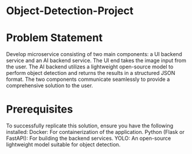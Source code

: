 # Object-Detection-Project
##
# **Problem Statement**
Develop microservice consisting of two main components: a UI backend service and an AI backend service.
The UI end takes the image input from the user. The AI backend utilizes a lightweight open-source model to perform object detection and returns the results in a structured JSON format. 
The two components communicate seamlessly to provide a comprehensive solution to the user.

# **Prerequisites**
To successfully replicate this solution, ensure you have the following installed:
Docker: For containerization of the application.
Python (Flask or FastAPI): For building the backend services.
YOLO: An open-source lightweight model suitable for object detection.
